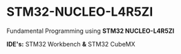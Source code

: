 # STM32-NUCLEO-L4R5ZI

Fundamental Programming using **STM32 NUCLEO-L4R5ZI**

**IDE's:**  STM32 Workbench **&** STM32 CubeMX
